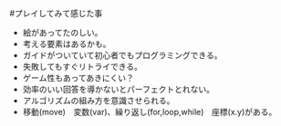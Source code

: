 #プレイしてみて感じた事
- 絵があってたのしい。
- 考える要素はあるかも。
- ガイドがついていて初心者でもプログラミングできる。
- 失敗してもすぐリトライできる。
- ゲーム性もあってあきにくい？
- 効率のいい回答を導かないとパーフェクトとれない。
- アルゴリズムの組み方を意識させられる。
- 移動(move)　変数(var)、繰り返し(for,loop,while)　座標(x.y)がある。

